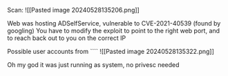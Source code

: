 Scan: 
![[Pasted image 20240528135206.png]]


Web was hosting ADSelfService, vulnerable to CVE-2021-40539 (found by googling)
You have to modify the exploit to point to the right web port, and to reach back out to you on the correct IP

Possible user accounts from ````
![[Pasted image 20240528135322.png]]

Oh my god it was just running as system, no privesc needed
